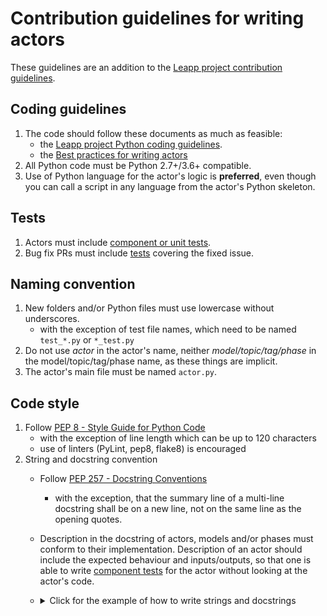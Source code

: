 # Contribution guidelines for writing actors

These guidelines are an addition to the [Leapp project contribution guidelines](https://github.com/oamg/leapp-guidelines/blob/master/contributing-guidelines.rst).

## Coding guidelines

1. The code should follow these documents as much as feasible:
   - the [Leapp project Python coding guidelines](https://github.com/oamg/leapp-guidelines/blob/master/python-coding-guidelines.md).
   - the [Best practices for writing actors](https://leapp.readthedocs.io/en/latest/best-practices.html)
1. All Python code must be Python 2.7+/3.6+ compatible.
1. Use of Python language for the actor's logic is **preferred**, even though you can call a script in any language from the actor's Python skeleton.

## Tests

1. Actors must include [component or unit tests](https://github.com/oamg/leapp-repository/blob/master/docs/tests.md).
1. Bug fix PRs must include [tests](https://github.com/oamg/leapp-repository/blob/master/docs/tests.md) covering the fixed issue.

## Naming convention

1. New folders and/or Python files must use lowercase without underscores.
   - with the exception of test file names, which need to be named `test_*.py` or `*_test.py`
1. Do not use _actor_ in the actor's name, neither _model/topic/tag/phase_ in the model/topic/tag/phase name, as these things are implicit.
1. The actor's main file must be named `actor.py`.

## Code style

1. Follow [PEP 8 - Style Guide for Python Code](https://www.python.org/dev/peps/pep-0008/)
   - with the exception of line length which can be up to 120 characters
   - use of linters (PyLint, pep8, flake8) is encouraged
1. String and docstring convention
   - Follow [PEP 257 - Docstring Conventions](https://www.python.org/dev/peps/pep-0257)
      - with the exception, that the summary line of a multi-line docstring shall be on a new line, not on the same line as the opening quotes.
   - Description in the docstring of actors, models and/or phases must conform to their implementation. Description of an actor should include the expected behaviour and inputs/outputs, so that one is able to write [component tests](https://github.com/oamg/leapp-repository/blob/master/docs/tests.md#component-tests) for the actor without looking at the actor's code.
   - <details>
       <summary>Click for the example of how to write strings and docstrings</summary>
  
        ```python
        class MyActor(Actor):
            """
            Start with a single-line brief summary of the actor (under the triple quotes).

            Leave a blank line below the summary and then describe the actor's behaviour
            here in detail.
            """
            name = 'my_actor'

            def process(self):
                """This is a simple method."""
                complicated_method(True)

            def complicated_method(switch):
                """
                This is a summary line of a more complicated method.

                Lorem ipsum dolor sit amet, consectetur adipiscing elit. Nunc porta sed
                urna venenatis faucibus. Phasellus at bibendum ligula, a posuere metus.

                :param switch: Description of the parameter.
                :type switch: Expected type of the parameter.
                :return: Description of what the method returns
                """
                mutliline_string = (
                    'I am a multiline string.\n'
                    'This is my second line.'
                )
                return mutliline_string
        ```
      </details>
